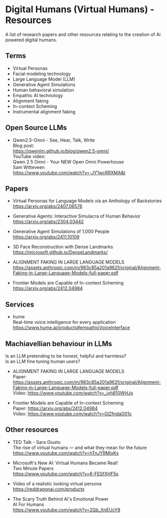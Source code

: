 # Digital Humans (Virtual Humans) - Resources
A list of research papers and other resources relating to the creation of Ai powered digital humans.

## Terms

- Virtual Personas
- Facial modeling technology
- Large Language Model (LLM)
- Generative Agent Simulations
- Human behavioral simulation
- Empathic AI technology
- Alignment faking
- In-context Scheming
- Instrumental alignment faking

## Open Source LLMs
- Qwen2.5-Omni - See, Hear, Talk, Write<br>
Blog post:<br>
https://qwenlm.github.io/blog/qwen2.5-omni/<br>
YouTube video:<br>
Qwen 2.5 Omni - Your NEW Open Omni Powerhouse<br>
Sam Witteveen<br>
https://www.youtube.com/watch?v=-JY1wcRRXMA&t

## Papers

- Virtual Personas for Language Models via an Anthology of Backstories<br>
https://arxiv.org/abs/2407.06576

- Generative Agents: Interactive Simulacra of Human Behavior<br>
https://arxiv.org/abs/2304.03442

- Generative Agent Simulations of 1,000 People<br>
https://arxiv.org/abs/2411.10109

- 3D Face Reconstruction with Dense Landmarks<br>
https://microsoft.github.io/DenseLandmarks/

- ALIGNMENT FAKING IN LARGE LANGUAGE MODELS<br>
https://assets.anthropic.com/m/983c85a201a962f/original/Alignment-Faking-in-Large-Language-Models-full-paper.pdf

- Frontier Models are Capable of In-context Scheming<br>
https://arxiv.org/abs/2412.04984

## Services

- hume<br>
  Real-time voice intelligence for every application<br>
  https://www.hume.ai/products#empathicVoiceInterface

## Machiavellian behaviour in LLMs
Is an LLM pretending to be honest, helpful and harmless?<br>
Is an LLM fine tuning human users?

- ALIGNMENT FAKING IN LARGE LANGUAGE MODELS<br>
Paper: https://assets.anthropic.com/m/983c85a201a962f/original/Alignment-Faking-in-Large-Language-Models-full-paper.pdf<br>
Video: https://www.youtube.com/watch?v=_ivh810WHJo

- Frontier Models are Capable of In-context Scheming<br>
Paper: https://arxiv.org/abs/2412.04984<br>
Video: https://www.youtube.com/watch?v=GlZfndaO01c

## Other resources

- TED Talk - Sara Giusto<br>
  The rise of virtual humans — and what they mean for the future<br>
  https://www.youtube.com/watch?v=hTnJYRMixKs

- Microsoft's New AI: Virtual Humans Became Real!<br>
Two Minute Papers<br>
https://www.youtube.com/watch?v=6-FESfXHF5s

- Video of a realistic looking virtual persona<br>
https://reddragonai.com/products

- The Scary Truth Behind AI's Emotional Power<br>
AI For Humans<br>
https://www.youtube.com/watch?v=2Qb_XnEUcY8


  
